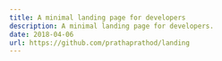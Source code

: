 ```yaml
---
title: A minimal landing page for developers
description: A minimal landing page for developers.
date: 2018-04-06
url: https://github.com/prathaprathod/landing
---
```

